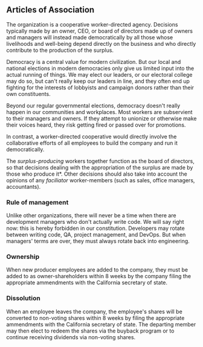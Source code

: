 ## Articles of Association

The organization is a cooperative worker-directed agency. Decisions typically made by an owner, CEO, or board of directors made up of owners and managers will instead made democratically by all those whose livelihoods and well-being depend directly on the business and who directly contribute to the production of the surplus.

Democracy is a central value for modern civilization. But our local and national elections in modern democracies only give us limited input into the actual running of things. We may elect our leaders, or our electoral college may do so, but can't really keep our leaders in line, and they often end up fighting for the interests of lobbyists and campaign donors rather than their own constituents.

Beyond our regular governmental elections, democracy doesn't really happen in our communities and workplaces. Most workers are subservient to their managers and owners. If they attempt to unionize or otherwise make their voices heard, they risk getting fired or passed over for promotions.

In contrast, a worker-directed cooperative would directly involve the collaborative efforts of all employees to build the company and run it democratically.

The _surplus-producing_ workers together function as the board of directors, so that decisions dealing with the appropriation of the surplus are made by those who produce it*. Other decisions should also take into account the opinions of any _faciliator_ worker-members (such as sales, office managers, accountants).

### Rule of management

Unlike other organizations, there will never be a time when there are development managers who don't actually write code. We will say right now: this is hereby forbidden in our constitution. Developers may rotate between writing code, QA, project management, and DevOps. But when managers' terms are over, they must always rotate back into engineering.

### Ownership

When new producer employees are added to the company, they must be added to as owner-shareholders within 8 weeks by the company filing the appropriate ammendments with the California secretary of state.

### Dissolution

When an employee leaves the company, the employee's shares will be converted to non-voting shares within 8 weeks by filing the appropriate ammendments with the California secretary of state. The departing member may then elect to redeem the shares via the buyback program or to continue receiving dividends via non-voting shares.
